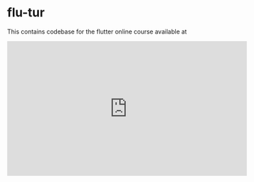 # flu-tur
This contains codebase for the flutter online course available at 
<iframe width="560" height="315" src="https://www.youtube.com/embed/videoseries?list=PLTsieZ1gJZTCU80dHA233sNsOp-epQtLL" frameborder="0" allow="accelerometer; autoplay; encrypted-media; gyroscope; picture-in-picture" allowfullscreen></iframe>

